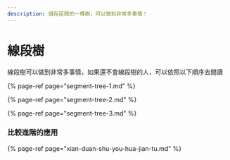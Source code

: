 ```yaml
---
description: 儲存區間的一棵樹，可以做到非常多事情！
---
```


# 線段樹

線段樹可以做到非常多事情，如果還不會線段樹的人，可以依照以下順序去閱讀

{% page-ref page="segment-tree-1.md" %}

{% page-ref page="segment-tree-2.md" %}

{% page-ref page="segment-tree-3.md" %}

### 比較進階的應用

{% page-ref page="xian-duan-shu-you-hua-jian-tu.md" %}

